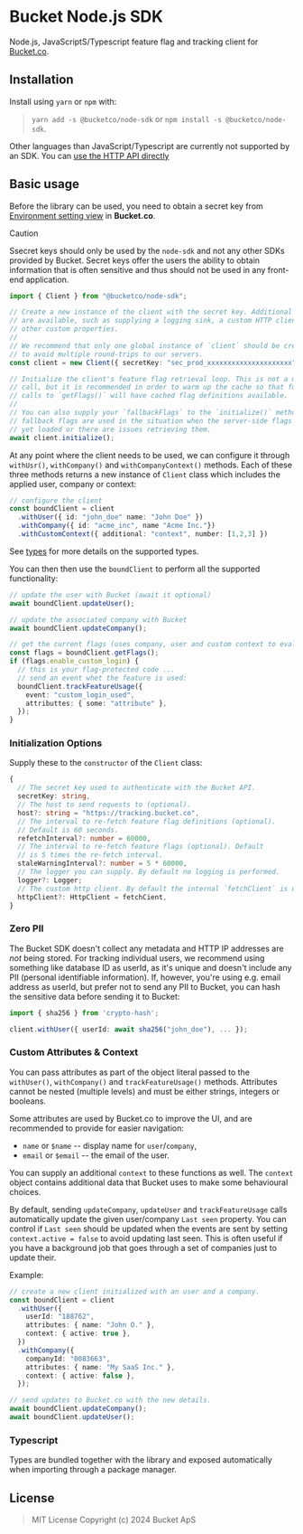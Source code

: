 # Bucket Node.js SDK

Node.js, JavaScriptS/Typescript feature flag and tracking client for [Bucket.co](https://bucket.co).

## Installation

Install using `yarn` or `npm` with:

> `yarn add -s @bucketco/node-sdk` or `npm install -s @bucketco/node-sdk`.

Other languages than JavaScript/Typescript are currently not supported by an SDK.
You can [use the HTTP API directly](https://docs.bucket.co/reference/http-tracking-api)

## Basic usage

Before the library can be used, you need to obtain a secret key from
[Environment setting view](https://app.bucket.co/envs/{environment}/settings/app-environments)
in **Bucket.co**.

> [!CAUTION] 
> Ssecret keys should only be used by the `node-sdk` and not any other
> SDKs provided by Bucket. Secret keys offer the users the ability to obtain
> information that is often sensitive and thus should not be used in any
> front-end application.

```ts
import { Client } from "@bucketco/node-sdk";

// Create a new instance of the client with the secret key. Additional options
// are available, such as supplying a logging sink, a custom HTTP client and
// other custom properties.
//
// We recommend that only one global instance of `client` should be created
// to avoid multiple round-trips to our servers.
const client = new Client({ secretKey: "sec_prod_xxxxxxxxxxxxxxxxxxxxx" });

// Initialize the client's feature flag retrieval loop. This is not a mandatory
// call, but it is recommended in order to warm up the cache so that future
// calls to `getFlags()` will have cached flag definitions available.
//
// You can also supply your `fallbackFlags` to the `initialize()` method. These
// fallback flags are used in the situation when the server-side flags are not
// yet loaded or there are issues retrieving them.
await client.initialize();
```

At any point where the client needs to be used, we can configure it through
`withUsr()`, `withCompany()` and `withCompanyContext()` methods. Each of
these three methods returns a new instance of `Client` class which includes
the applied user, company or context:

```ts
// configure the client
const boundClient = client
  .withUser({ id: "john_doe" name: "John Doe" })
  .withCompany({ id: "acme_inc", name "Acme Inc."})
  .withCustomContext({ additional: "context", number: [1,2,3] })

```

See [types](./src/types.ts) for more details on the supported types.

You can then then use the `boundClient` to perform all the supported functionality:

```ts
// update the user with Bucket (await it optional)
await boundClient.updateUser();

// update the associated company with Bucket
await boundClient.updateCompany();

// get the current flags (uses company, user and custom context to evaluate the flags).
const flags = boundClient.getFlags();
if (flags.enable_custom_login) {
  // this is your flag-protected code ...
  // send an event whet the feature is used:
  boundClient.trackFeatureUsage({
    event: "custom_login_used",
    attributtes: { some: "attribute" },
  });
}
```

### Initialization Options

Supply these to the `constructor` of the `Client` class:

```ts
{
  // The secret key used to authenticate with the Bucket API.
  secretKey: string,
  // The host to send requests to (optional).
  host?: string = "https://tracking.bucket.co",
  // The interval to re-fetch feature flag definitions (optional).
  // Default is 60 seconds.
  refetchInterval?: number = 60000,
  // The interval to re-fetch feature flags (optional). Default
  // is 5 times the re-fetch interval.
  staleWarningInterval?: number = 5 * 60000,
  // The logger you can supply. By default no logging is performed.
  logger?: Logger;
  // The custom http client. By default the internal `fetchClient` is used.
  httpClient?: HttpClient = fetchCient,
}
```

### Zero PII

The Bucket SDK doesn't collect any metadata and HTTP IP addresses are _not_ being
stored. For tracking individual users, we recommend using something like database
ID as userId, as it's unique and doesn't include any PII (personal identifiable
information). If, however, you're using e.g. email address as userId, but prefer
not to send any PII to Bucket, you can hash the sensitive data before sending
it to Bucket:

```ts
import { sha256 } from 'crypto-hash';

client.withUser({ userId: await sha256("john_doe"), ... });
```

### Custom Attributes & Context

You can pass attributes as part of the object literal passed to the `withUser()`,
`withCompany()` and `trackFeatureUsage()` methods. Attributes cannot be nested
(multiple levels) and must be either strings, integers or booleans.

Some attributes are used by Bucket.co to improve the UI, and are recommended to provide for easier navigation:

- `name` or `$name` -- display name for `user`/`company`,
- `email` or `$email` -- the email of the user.

You can supply an additional `context` to these functions as well. The `context`
object contains additional data that Bucket uses to make some behavioural choices.

By default, sending `updateCompany`, `updateUser` and `trackFeatureUsage` calls
automatically update the given user/company `Last seen` property. You can control
if `Last seen` should be updated when the events are sent by setting
`context.active = false` to avoid updating last seen. This is often useful if you
have a background job that goes through a set of companies just to update their.

Example:

```ts
// create a new client initialized with an user and a company.
const boundClient = client
  .withUser({
    userId: "188762",
    attributes: { name: "John O." },
    context: { active: true },
  })
  .withCompany({
    companyId: "0083663",
    attributes: { name: "My SaaS Inc." },
    context: { active: false },
  });

// send updates to Bucket.co with the new details.
await boundClient.updateCompany();
await boundClient.updateUser();
```

### Typescript

Types are bundled together with the library and exposed automatically when importing
through a package manager.

## License

> MIT License
> Copyright (c) 2024 Bucket ApS
